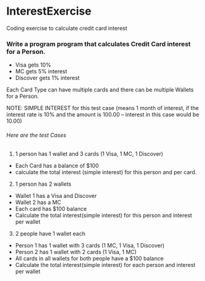 # InterestExercise
Coding exercise to calculate credit card interest

### Write a program program that calculates Credit Card interest for a Person.

* Visa gets 10%
* MC gets 5% interest
* Discover gets 1% interest

Each Card Type can have multiple cards and there can be multiple Wallets for a Person.

NOTE: SIMPLE INTEREST for this test case (means 1 month of interest, if the interest rate is 10% and the amount is 100.00 – interest in this case would be 10.00)

###### Here are the test Cases

1. 1 person has 1 wallet and 3 cards (1 Visa, 1 MC, 1 Discover)
  * Each Card has a balance of $100
  * calculate the total interest (simple interest) for this person and per card.

2. 1 person has 2 wallets
  * Wallet 1 has a Visa and Discover
  * Wallet 2 has a MC
  * Each card has $100 balance
  * Calculate the total interest(simple interest) for this person and interest per wallet

3. 2 people have 1 wallet each
  * Person 1 has 1 wallet with 3 cards (1 MC, 1 Visa, 1 Discover)
  * Person 2 has 1 wallet with 2 cards (1 Visa, 1 MC)
  * All cards in all wallets for both people have a $100 balance
  * Calculate the total interest(simple interest) for each person and interest per wallet
